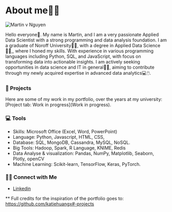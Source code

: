 # About me👨‍💻


![Martin v  Nguyen](https://github.com/user-attachments/assets/7a318abf-fa23-4320-8a19-22ca8f0ce5f3)

Hello everyone👋. My name is Martin, and I am a very passionate Applied Data Scientist with a strong programming and data analysis foundation. I am a graduate of Noroff University👨‍💻, with a degree in Applied Data Science🧑‍🎓,, where I honed my skills. 
With experience in various programming languages including Python, SQL, and JavaScript, with focus on transforming data into actionable insights. I am actively seeking opportunities in data science and IT in general👨‍💻, aiming to contribute through my newly acquired expertise in advanced data analytics💻🖱️.

### 📝 Projects
Here are some of my work in my portfolio, over the years at my university: [Project tab: Work in progress](Work in progress).

### 💻 Tools
- Skills: Microsoft Office (Excel, Word, PowerPoint)
- Language: Python, Javascript, HTML, CSS,
- Database: SQL, MongoDB, Cassandra, MySQL, NoSQL.
- Big Tools: Hadoop, Spark, R Language, KNIME, Redis
 - Data Analyse & visualization: Pandas, NumPy, Matplotlib, Seaborn, Plotly, openCV
- Machine Learning: Scikit-learn, TensorFlow, Keras, PyTorch.

### 👋🏻 Connect with Me
- [Linkedin](https://www.linkedin.com/in/martinng1609/)

** Full credits for the inspiration of the portfolio goes to: https://github.com/katiehuangx#-projects
